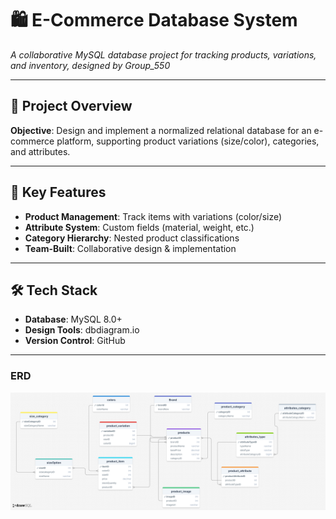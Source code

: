 # 🛍️ E-Commerce Database System 
*A collaborative MySQL database project for tracking products, variations, and inventory, designed by Group_550*

---

## 📌 **Project Overview**
**Objective**: Design and implement a normalized relational database for an e-commerce platform, supporting product variations (size/color), categories, and attributes.

---

## 🧩 **Key Features**
- **Product Management**: Track items with variations (color/size)  
- **Attribute System**: Custom fields (material, weight, etc.)  
- **Category Hierarchy**: Nested product classifications  
- **Team-Built**: Collaborative design & implementation  

---

## 🛠️ **Tech Stack**
- **Database**: MySQL 8.0+
- **Design Tools**: dbdiagram.io 
- **Version Control**: GitHub
---
### ERD
![GROUP_550-DB-Repo](https://github.com/Sndonga/GROUP_550-DB-Repo/blob/main/ERD.png)
